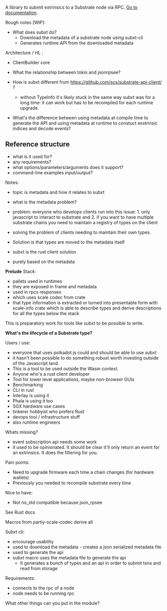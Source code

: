 A library to submit extrinsics to a Substrate node via RPC.
[Go to documentation](https://github.com/paritytech/substrate-subxt).

Rough notes [WIP]:

- What does subxt do?
    - Download the metadata of a substrate node using subxt-cli
    - Generates runtime API from the downloaded metadata 


Architecture / HL :
- ClientBuilder core 
- What the relationship between tokio and jsonrpsee?
- How is subxt different from https://github.com/scs/substrate-api-client/ ?
    - without TypeInfo it's likely stuck in the same way subxt was for a long time: it can work but has to be recompiled for each runtime upgrade.

- What's the difference between using metadata at compile time to generate the API and using metadata at runtime to constuct exstrinsic indices and decode events?

## Reference structure

- what is it used for?
- any requirements? 
- what options/parameters/arguments does it support? 
- command-line examples input/output?


Notes:

- topic is metadata and how it relates to subxt
- what is the metadata problem?
- problem: everyone who develops clients run into this issue: 1. only javascript to interact to substrate and 2. if you want to have multiple substrate chains you need to maintain a registry of types on the client
- solving the problem of clients needing to maintain their own types. 
- Solution is that types are moved to the metadata itself

- subxt is the rust client solution
- purely based on the metadata

**Prelude**
Stack:
- pallets used in runtimes
- they are exposed in frame and metadata
- used in rpcs responses
- which uses scale codec from crate
- that type information is extracted or turned into presentable form with scale-info crate which is able to describe types and derive descriptions for all the types below the stack 

This is preparatory work for tools like subxt to be possible to write.

**What's the lifecycle of a Substrate type?**

Users / use:
- everyone that uses polkadot js could and should be able to use subxt 
- it hasn't been possible to do something robust worth investing outside of the Javascript land.
- This is a tool to be used outside the Wasm context.
- Anyone who's a rust client developer
- Tool for lower level applications, maybe non-browser GUIs
- Benchmarking
- CLI in rust
- Interlay is using it 
- Phala is using it too 
- SGX hardware use cases
- tinkerer hobbyist who prefers Rust
- devops tool / infrastructure stuff
- also runtime engineers

Whats missing?
- event subscription api needs some work
- it used to be opinionated. It should be clear it'll only return an event for an extrinsics. It does the filtering for you. 

Pain points:
- Need to upgrade firmware each time a chain changes (for hardware wallets)
- Previously you needed to recompile substrate every time


Nice to have:
- Not no_std compatible because json_rpsee

See Rust docs

Macros from partiy-scale-codec derive all

Subxt cli:
- encourage usability
- used to download the metadata - creates a json serialized metadata file
- used to generate the api 
- subxt macro uses the metadata file to generate the api
    - It generates a bunch of types and an api in order to submit txns and read from storage

Requirements:
- connects to the rpc of a node 
- node needs to be running rpc

What other things can you put in the module?